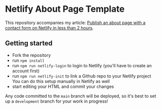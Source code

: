 # Netlify About Page Template

This repository accompanies my article: [Publish an about page with a contact form on Netlify in less than 2 hours](https://medium.com/@koen.buckinx/publish-an-about-page-with-a-contact-form-on-netlify-in-less-than-2-hours-c84fa8a007d5).

## Getting started

- Fork the repository
- run `npm install`
- run `npm run netlify-login` to login to Netlify (you'll have to create an account first)
- run `npm run netlify-init` to link a Github repo to your Netlify project  
  You can do this setup manually in Netlify as well
- start editing your HTML and commit your changes

Any code committed to the `main` branch will be deployed, so it's best to set up a `development` branch for your work in progress!
